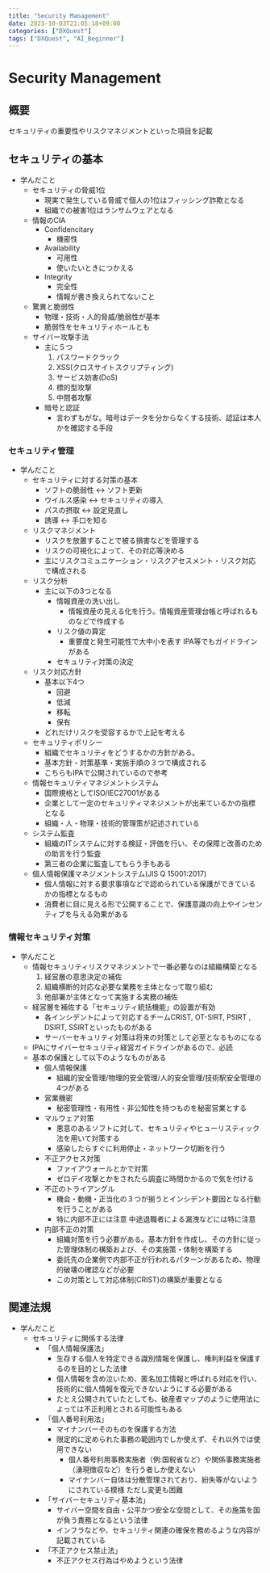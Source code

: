 ```yaml
---
title: "Security Management"
date: 2023-10-03T21:05:18+09:00
categories: ["DXQuest"]
tags: ["DXQuest", "AI_Beginner"]
---
```

# Security Management

## 概要

セキュリティの重要性やリスクマネジメントといった項目を記載

## セキュリティの基本

- 学んだこと
  - セキュリティの脅威1位
    - 現実で発生している脅威で個人の1位はフィッシング詐欺となる
    - 組織での被害1位はランサムウェアとなる
  - 情報のCIA
    - Confidencitary
      - 機密性
    - Availability
      - 可用性
      - 使いたいときにつかえる
    - Integrity
      - 完全性
      - 情報が書き換えられてないこと
  - 驚異と脆弱性
    - 物理・技術・人的脅威/脆弱性が基本
    - 脆弱性をセキュリティホールとも
  - サイバー攻撃手法
    - 主に５つ
        1. パスワードクラック
        2. XSS(クロスサイトスクリプティング)
        3. サービス妨害(DoS)
        4. 標的型攻撃
        5. 中間者攻撃
    - 暗号と認証
      - 言わずもがな。暗号はデータを分からなくする技術、認証は本人かを確認する手段
      
### セキュリティ管理
  
  - 学んだこと
    - セキュリティに対する対策の基本
      - ソフトの脆弱性 <-> ソフト更新
      - ウイルス感染 <-> セキュリティの導入
      - パスの摂取 <-> 設定見直し
      - 誘導 <-> 手口を知る
    - リスクマネジメント
      - リスクを放置することで被る損害などを管理する
      - リスクの可視化によって、その対応等決める
      - 主にリスクコミュニケーション・リスクアセスメント・リスク対応で構成される
    - リスク分析
      - 主に以下の3つとなる
        - 情報資産の洗い出し
          - 情報資産の見える化を行う。情報資産管理台帳と呼ばれるものなどで作成する
        - リスク値の算定
          - 重要度と発生可能性で大中小を表す IPA等でもガイドラインがある
        - セキュリティ対策の決定
    - リスク対応方針
      - 基本以下4つ
        - 回避
        - 低減
        - 移転
        - 保有
      - どれだけリスクを受容するかで上記を考える
    - セキュリティポリシー
      - 組織でセキュリティをどうするかの方針がある。
      - 基本方針・対策基準・実施手順の３つで構成される
      - こちらもIPAで公開されているので参考
    - 情報セキュリティマネジメントシステム
      - 国際規格としてISO/IEC27001がある
      - 企業として一定のセキュリティマネジメントが出来ているかの指標となる
      - 組織・人・物理・技術的管理策が記述されている
    - システム監査
      - 組織のITシステムに対する検証・評価を行い、その保障と改善のための助言を行う監査
      - 第三者の企業に監査してもらう手もある
    - 個人情報保護マネジメントシステム(JIS Q 15001:2017)
      - 個人情報に対する要求事項などで認められている保護ができているかの指標となるもの
      - 消費者に目に見える形で公開することで、保護意識の向上やインセンティブを与える効果がある
  
### 情報セキュリティ対策
  - 学んだこと
    - 情報セキュリティリスクマネジメントで一番必要なのは組織構築となる
      1. 経営層の意思決定の補佐
      2. 組織横断的対応な必要な業務を主体となって取り組む
      3. 他部署が主体となって実施する実務の補佐
    - 経営層を補佐する「セキュリティ統括機能」の設置が有効
      - 各インシデントによって対応するチームCRIST, OT-SIRT, PSIRT , DSIRT, SSIRTといったものがある
      - サーバーセキュリティ対策は将来の対策として必至となるものになる
    - IPAにサイバーセキュリティ経営ガイドラインがあるので、必読
    - 基本の保護として以下のようなものがある
      - 個人情報保護
        - 組織的安全管理/物理的安全管理/人的安全管理/技術駅安全管理の4つがある
      - 営業機密
        - 秘密管理性・有用性・非公知性を持つものを秘密営業とする
      - マルウェア対策
        - 悪意のあるソフトに対して、セキュリティやヒューリスティック法を用いて対策する
        - 感染したらすぐに利用停止・ネットワーク切断を行う
      - 不正アクセス対策
        - ファイアウォールとかで対策
        - ゼロデイ攻撃とかをされたら調査に時間かかるので気を付ける
      - 不正のトライアングル
        - 機会・動機・正当化の３つが揃うとインシデント要因となる行動を行うことがある
        - 特に内部不正には注意 中途退職者による漏洩などには特に注意
      - 内部不正の対策
        - 組織対策を行う必要がある。基本方針を作成し、その方針に従った管理体制の構築および、その実施策・体制を構築する
        - 委託先の企業側で内部不正が行われるパターンがあるため、物理的破壊の確認などが必要
        - この対策として対応体制(CRIST)の構築が重要となる

## 関連法規

- 学んだこと
  - セキュリティに関係する法律
    - 「個人情報保護法」
      - 生存する個人を特定できる識別情報を保護し、権利利益を保護するのを目的とした法律
      - 個人情報を含め泣いため、匿名加工情報と呼ばれる対応を行い、技術的に個人情報を復元できないようにする必要がある
      - たとえ公開されていたとしても、破産者マップのように使用法によっては不正利用とされる可能性もある
    - 「個人番号利用法」
      - マイナンバーそのものを保護する方法
      - 限定的に定められた事務の範囲内でしか使えず、それ以外では使用できない
        - 個人番号利用事務実施者（例:国税省など）や関係事務実施者（湧現徴収など）を行う者しか使えない
        - マイナンバー自体は分散管理されており、紛失等がないようにされている模様 ただし変更も困難
    - 「サイバーセキュリティ基本法」
      - サイバー空間を自由・公平かつ安全な空間として、その施策を国が負う責務となるという法律
      - インフラなどや、セキュリティ関連の確保を務めるような内容が記載されている
    - 「不正アクセス禁止法」
      - 不正アクセス行為はやめようという法律